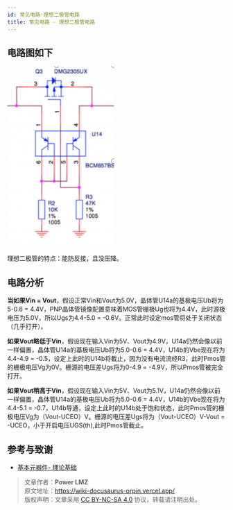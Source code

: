 ```yaml
---
id: 常见电路-理想二极管电路
title: 常见电路 - 理想二极管电路
---
```


## 电路图如下

![](https://github.com/powerLMZ/picture/blob/master/%E7%90%86%E6%83%B3%E4%BA%8C%E6%9E%81%E7%AE%A1%E7%94%B5%E8%B7%AF.jpg)

理想二极管的特点：能防反接，且没压降。

## 电路分析

**当如果Vin = Vout**，假设正常Vin和Vout为5.0V，晶体管U14a的基极电压Ub将为5-0.6 = 4.4V，PNP晶体管镜像配置意味着MOS管栅极Ug也将为4.4V，此时源极电压为5.0V，所以Ugs为4.4-5.0 = -0.6V。正常此时设定mos管将处于关闭状态（几乎打开）。

**如果Vout略低于Vin**，假设现在输入Vin为5V、Vout为4.9V，U14a仍然会像以前一样偏置，晶体管U14a的基极电压Ub将为5.0-0.6 = 4.4V，U14b的Vbe现在将为4.4-4.9 = -0.5，设定上此时的U14b将截止，因为没有电流流经R3，此时Pmos管的栅极电压Vg为0V。栅源的电压差Ugs将为0-4.9 = -4.9V，所以Pmos管被完全打开。

**如果Vout稍高于Vin**，假设现在输入Vin为5V、Vout为5.1V，U14a仍然会像以前一样偏置，晶体管U14a的基极电压Ub将为5.0-0.6 = 4.4V，U14b的Vbe现在将为4.4-5.1 = -0.7，U14b导通，设定上此时的U14b处于饱和状态，此时Pmos管的栅极电压Vg为（Vout-UCEO）V。栅源的电压差Ugs将为（Vout-UCEO）V-Vout = -UCEO，小于开启电压UGS(th),此时Pmos管截止。


## 参考与致谢

- [基本元器件- 理论基础](https://wiki-power.com)

> 文章作者：**Power LMZ**  
> 原文地址：https://wiki-docusaurus-orpin.vercel.app/  
> 版权声明：文章采用 [CC BY-NC-SA 4.0](https://creativecommons.org/licenses/by/4.0/deed.zh) 协议，转载请注明出处。
